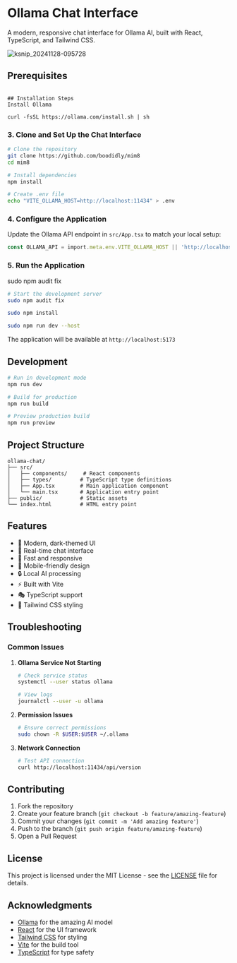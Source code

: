 # Ollama Chat Interface

A modern, responsive chat interface for Ollama AI, built with React, TypeScript, and Tailwind CSS.

![ksnip_20241128-095728](https://github.com/user-attachments/assets/37d790a2-0274-4cd7-b967-48abdd291746)


## Prerequisites




```

## Installation Steps
Install Ollama

curl -fsSL https://ollama.com/install.sh | sh

```

### 3. Clone and Set Up the Chat Interface

```bash
# Clone the repository
git clone https://github.com/boodidly/mim8
cd mim8

# Install dependencies
npm install

# Create .env file
echo "VITE_OLLAMA_HOST=http://localhost:11434" > .env
```

### 4. Configure the Application

Update the Ollama API endpoint in `src/App.tsx` to match your local setup:

```typescript
const OLLAMA_API = import.meta.env.VITE_OLLAMA_HOST || 'http://localhost:11434';
```

### 5. Run the Application

sudo npm audit fix

```bash
# Start the development server
sudo npm audit fix

sudo npm install

sudo npm run dev --host
```

The application will be available at `http://localhost:5173`

## Development

```bash
# Run in development mode
npm run dev

# Build for production
npm run build

# Preview production build
npm run preview
```

## Project Structure

```
ollama-chat/
├── src/
│   ├── components/     # React components
│   ├── types/         # TypeScript type definitions
│   ├── App.tsx        # Main application component
│   └── main.tsx       # Application entry point
├── public/            # Static assets
└── index.html         # HTML entry point
```

## Features

- 🎨 Modern, dark-themed UI
- 💬 Real-time chat interface
- 🚀 Fast and responsive
- 📱 Mobile-friendly design
- 🔒 Local AI processing
- ⚡ Built with Vite
- 🎭 TypeScript support
- 🎨 Tailwind CSS styling

## Troubleshooting

### Common Issues

1. **Ollama Service Not Starting**
   ```bash
   # Check service status
   systemctl --user status ollama
   
   # View logs
   journalctl --user -u ollama
   ```

2. **Permission Issues**
   ```bash
   # Ensure correct permissions
   sudo chown -R $USER:$USER ~/.ollama
   ```

3. **Network Connection**
   ```bash
   # Test API connection
   curl http://localhost:11434/api/version
   ```

## Contributing

1. Fork the repository
2. Create your feature branch (`git checkout -b feature/amazing-feature`)
3. Commit your changes (`git commit -m 'Add amazing feature'`)
4. Push to the branch (`git push origin feature/amazing-feature`)
5. Open a Pull Request

## License

This project is licensed under the MIT License - see the [LICENSE](LICENSE) file for details.

## Acknowledgments

- [Ollama](https://ollama.ai/) for the amazing AI model
- [React](https://reactjs.org/) for the UI framework
- [Tailwind CSS](https://tailwindcss.com/) for styling
- [Vite](https://vitejs.dev/) for the build tool
- [TypeScript](https://www.typescriptlang.org/) for type safety

